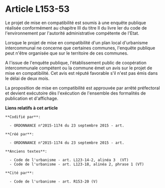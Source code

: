# Article L153-53

Le projet de mise en compatibilité est soumis à une enquête publique réalisée conformément au chapitre III du titre II du
livre Ier du code de l'environnement par l'autorité administrative compétente de l'Etat.

Lorsque le projet de mise en compatibilité d'un plan local d'urbanisme intercommunal ne concerne que certaines communes,
l'enquête publique peut n'être organisée que sur le territoire de ces communes.

A l'issue de l'enquête publique, l'établissement public de coopération intercommunale compétent ou la commune émet un avis
sur le projet de mise en compatibilité. Cet avis est réputé favorable s'il n'est pas émis dans le délai de deux mois.

La proposition de mise en compatibilité est approuvée par arrêté préfectoral et devient exécutoire dès l'exécution de
l'ensemble des formalités de publication et d'affichage.

**Liens relatifs à cet article**

	**Codifié par**:

	  - ORDONNANCE n°2015-1174 du 23 septembre 2015 - art.

	**Créé par**:

	  - ORDONNANCE n°2015-1174 du 23 septembre 2015 - art.

	**Anciens textes**:

	  - Code de l'urbanisme - art. L123-14-2, alinéa 3  (VT)
	  - Code de l'urbanisme - art. L123-18, alinéa 2, phrase 1 (VT)

	**Cité par**:

	  - Code de l'urbanisme - art. R153-20 (V)
